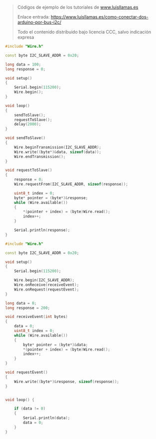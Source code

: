 > Códigos de ejemplo de los tutoriales de www.luisllamas.es
>
> Enlace entrada: https://www.luisllamas.es/como-conectar-dos-arduino-por-bus-i2c/
>
> Todo el contenido distribuido bajo licencia CCC, salvo indicación expresa

```cpp
#include "Wire.h"

const byte I2C_SLAVE_ADDR = 0x20;

long data = 100;
long response = 0;

void setup()
{
	Serial.begin(115200);
	Wire.begin();
}

void loop()
{
	sendToSlave();
	requestToSlave();
	delay(2000);
}

void sendToSlave()
{
	Wire.beginTransmission(I2C_SLAVE_ADDR);
	Wire.write((byte*)&data, sizeof(data));
	Wire.endTransmission();
}

void requestToSlave()
{
	response = 0;
	Wire.requestFrom(I2C_SLAVE_ADDR, sizeof(response));

	uint8_t index = 0;
	byte* pointer = (byte*)&response;
	while (Wire.available())
	{
		*(pointer + index) = (byte)Wire.read();
		index++;
	}

	Serial.println(response);
}
```

```cpp
#include "Wire.h"

const byte I2C_SLAVE_ADDR = 0x20;

void setup()
{
	Serial.begin(115200);

	Wire.begin(I2C_SLAVE_ADDR);
	Wire.onReceive(receiveEvent);
	Wire.onRequest(requestEvent);
}

long data = 0;
long response = 200;

void receiveEvent(int bytes)
{
	data = 0;
	uint8_t index = 0;
	while (Wire.available())
	{
		byte* pointer = (byte*)&data;
		*(pointer + index) = (byte)Wire.read();
		index++;
	}
}

void requestEvent()
{
	Wire.write((byte*)&response, sizeof(response));
}


void loop() {

	if (data != 0)
	{
		Serial.println(data);
		data = 0;
	}
}
```
